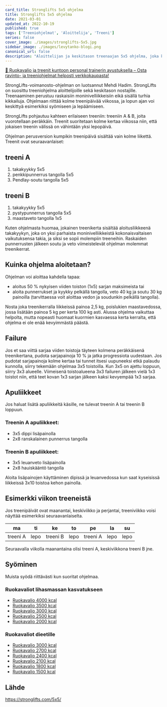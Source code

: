 ```yaml
---
card_title: Stronglifts 5x5 ohjelma
title: Stronglifts 5x5 ohjelma
date: 2021-03-01
updated_at: 2022-10-19
published: true
tags: ['Treeniohjelmat', 'Aloittelija', 'Treeni']
series: false
cover_image: ./images/stronglifts-5x5.jpg
sidebar_image: ./images/levytanko-blogi.png
canonical_url: false
description: "Aloittelijan ja keskitason treenaajan 5x5 ohjelma, joka kehittää isoja moninivelliikkeitä lineaarisella progressiolla."
---
```


<a href="https://verkkokauppa.ptjesse.fi" class="rage-text ad">💪 Ruokavalio ja treenit kuntoon personal trainerin avustuksella – Osta ravinto- ja treeniohjelmat helposti <span style="text-decoration:underline;" class="external-link" href="https://verkkokauppa.ptjesse.fi">verkkokaupasta!</span></a>


StrongLifts-voimanosto-ohjelman on luotsannut Mehdi Hadim. StrongLifts on suosittu treeniohjelma aloittelijoille sekä keskitason nostajille. Treenaaminen perustuu raskaisiin moninivelliikkeisiin eikä sisällä turhia kikkailuja. Ohjelmaan riittää kolme treenipäivää viikossa, ja lopun ajan voi keskittyä esimerkiksi syömiseen ja lepäämiseen.

StrongLifts pohjautuu kahteen erilaiseen treeniin: treeniin A & B, joita vuorotellaan peräkkäin. Treenit suoritetaan kolme kertaa viikossa niin, että jokaisen treenin välissä on vähintään yksi lepopäivä.

Ohjelman perusversion kumpikin treenipäivä sisältää vain kolme liikettä. Treenit ovat seuraavanlaiset:

## treeni A
1. takakyykky 5x5
2. penkkipunnerrus tangolla 5x5
3. Pendlay-soutu tangolla 5x5

## treeni B
1. takakyykky 5x5
2. pystypunnerrus tangolla 5x5
3. maastaveto tangolla 1x5

Kuten ohjelmasta huomaa, jokainen treenikerta sisältää aloitusliikkeenä takakyykyn, joka on yksi parhaista moninivelliikkeistä kokonaisvaltaisen vaikutuksensa takia, ja siksi se sopii molempiin treeneihin. Raskaiden punnerrusten jälkeen soutu ja veto viimeistelevät ohjelman molemmat treenikerrat.

## Kuinka ohjelma aloitetaan?

Ohjelman voi aloittaa kahdella tapaa:
* aloitus 50 % nykyisen viiden toiston (1x5) sarjan maksimeista
tai
* aloita punnerrukset ja kyykky pelkällä tangolla, veto 40 kg ja soutu 30 kg painoilla (tarvittaessa voit aloittaa vedon ja soudunkin pelkällä tangolla).

Nosta joka treenikerralla liikkeissä painoa 2,5 kg, poislukien maastavedossa, jossa lisätään painoa 5 kg per kerta 100 kg asti. Alussa ohjelma vaikuttaa helpolta, mutta nopeasti huomaat kuormien kasvaessa kerta kerralta, että ohjelma ei ole enää kevyimmästä päästä.

## Failure

Jos et saa viittä sarjaa viiden toistoja täyteen kolmena peräkkäisenä treenikertana, pudota sarjapainoja 10 % ja jatka progressiota uudestaan. Jos pudotat sarjapainoja kolme kertaa tai tunnet itsesi uupuneeksi etkä palaudu kunnolla, siirry tekemään ohjelmaa 3x5 toistoilla. Kun 3x5 on ajettu loppuun, siirry 3x3 alueelle. Viimeisenä toistoalueena 3x3 failuren jälkeen vielä 1x3 toistot niin, että teet kovan 1x3 sarjan jälkeen kaksi kevyempää 1x3 sarjaa.

## Apuliikkeet

Jos haluat lisätä apuliikkeitä käsille, ne tulevat treenin A tai treenin B loppuun.

### Treenin A apuliikkeet:
* 3x5 dippi lisäpainolla
* 2x8 ranskalainen punnerrus tangolla

### Treenin B apuliikkeet:
* 3x5 leuanveto lisäpainolla
* 2x8 hauiskääntö tangolla

Aloita lisäpainojen käyttäminen dipissä ja leuanvedossa kun saat kyseisissä liikkeissä 3x10 toistoa kehon painolla.

## Esimerkki viikon treeneistä

Jos treenipäivät ovat maanantai, keskiviikko ja perjantai, treeniviikko voisi näyttää esimerkiksi seuraavanlaiselta.

| ma | ti | ke| to | pe | la | su
| ------------- |-------------|-------------| ------------- |-------------|-------------|-------------|
| treeni A  | lepo | treeni B | lepo | treeni A | lepo | lepo

Seuraavalla viikolla maanantaina olisi treeni A, keskiviikkona treeni B jne.

## Syöminen

<p class="rage-text">Muista syödä riittävästi kun suoritat ohjelmaa.</p>

### Ruokavaliot lihasmassan kasvatukseen
* <a class="external-link" href="https://verkkokauppa.ptjesse.fi/kauppa/4000-kcal-ruokavalio-lihasmassan-kasvatukseen/">Ruokavalio 4000 kcal</a>
* <a class="external-link" href="https://verkkokauppa.ptjesse.fi/kauppa/3500-kcal-ruokavalio-lihasmassan-kasvatukseen/">Ruokavalio 3500 kcal</a>
* <a class="external-link" href="https://verkkokauppa.ptjesse.fi/kauppa/3000-kcal-ruokavalio-lihasmassan-kasvatukseen/">Ruokavalio 3000 kcal</a>
* <a class="external-link" href="https://verkkokauppa.ptjesse.fi/kauppa/2500-kcal-ruokavalio-lihasmassan-kasvatukseen/">Ruokavalio 2500 kcal</a>
* <a class="external-link" href="https://verkkokauppa.ptjesse.fi/kauppa/2000-kcal-ruokavalio-lihasmassan-kasvatukseen/">Ruokavalio 2000 kcal</a>

### Ruokavaliot dieetille
* <a class="external-link" href="https://verkkokauppa.ptjesse.fi/kauppa/3000-kcal-ruokavalio-dieetille/">Ruokavalio 3000 kcal</a>
* <a class="external-link" href="https://verkkokauppa.ptjesse.fi/kauppa/2700-kcal-ruokavalio-dieetille/">Ruokavalio 2700 kcal</a>
* <a class="external-link" href="https://verkkokauppa.ptjesse.fi/kauppa/2400-kcal-ruokavalio-dieetille/">Ruokavalio 2400 kcal</a>
* <a class="external-link" href="https://verkkokauppa.ptjesse.fi/kauppa/2100-kcal-ruokavalio-dieetille/">Ruokavalio 2100 kcal</a>
* <a class="external-link" href="https://verkkokauppa.ptjesse.fi/kauppa/1800-kcal-ruokavalio-dieetille/">Ruokavalio 1800 kcal</a>
* <a class="external-link" href="https://verkkokauppa.ptjesse.fi/kauppa/1500-kcal-ruokavalio-dieetille/">Ruokavalio 1500 kcal</a>


## Lähde

<a class="external-link" href="https://stronglifts.com/5x5/">https://stronglifts.com/5x5/</a>



